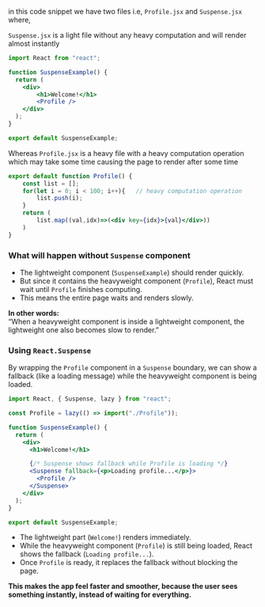 in this code snippet we have two files i.e, `Profile.jsx` and `Suspense.jsx` where,

`Suspense.jsx` is a light file without any heavy computation and will render almost instantly
```jsx
import React from "react";

function SuspenseExample() {
  return (
    <div>
        <h1>Welcome!</h1>
        <Profile />
    </div>
  );
}

export default SuspenseExample;
```
Whereas `Profile.jsx` is a heavy file with a heavy computation operation which may take some time causing the page to render after some time
```jsx
export default function Profile() {
    const list = [];
    for(let i = 0; i < 100; i++){   // heavy computation operation
        list.push(i);
    }
    return (
        list.map((val,idx)=>(<div key={idx}>{val}</div>))
    )
}
```

### What will happen without `Suspense` component
- The lightweight component (`SuspenseExample`) should render quickly.
- But since it contains the heavyweight component (`Profile`), React must wait until `Profile` finishes computing.
- This means the entire page waits and renders slowly.

**In other words:**\
“When a heavyweight component is inside a lightweight component, the lightweight one also becomes slow to render.”


### Using `React.Suspense`
By wrapping the `Profile` component in a `Suspense` boundary, we can show a fallback (like a loading message) while the heavyweight component is being loaded.
```jsx
import React, { Suspense, lazy } from "react";

const Profile = lazy(() => import("./Profile"));

function SuspenseExample() {
  return (
    <div>
      <h1>Welcome!</h1>

      {/* Suspense shows fallback while Profile is loading */}
      <Suspense fallback={<p>Loading profile...</p>}>
        <Profile />
      </Suspense>
    </div>
  );
}

export default SuspenseExample;
```
- The lightweight part (`Welcome!`) renders immediately.
- While the heavyweight component (`Profile`) is still being loaded, React shows the fallback (`Loading profile...`).
- Once `Profile` is ready, it replaces the fallback without blocking the page.

**This makes the app feel faster and smoother, because the user sees something instantly, instead of waiting for everything.**